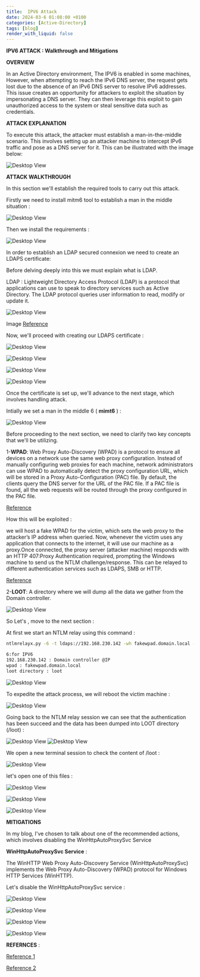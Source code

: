 ```yaml
---
title:  IPV6 Attack 
date: 2024-03-6 01:08:00 +0100
categories: [Active-Directory]
tags: [blog]
render_with_liquid: false
---
```


**IPV6 ATTACK : Walkthrough and Mitigations**

**OVERVIEW**

In an Active Directory environment, The IPV6 is enabled in some machines, However, when attempting to reach the IPv6 DNS server, the request gets lost due to the absence of an IPv6 DNS server to resolve IPv6 addresses. This issue creates an opportunity for attackers to exploit the situation by impersonating a DNS server. They can then leverage this exploit to gain unauthorized access to the system or steal sensitive data such as credentials.

**ATTACK EXPLANATION**

To execute this attack, the attacker must establish a man-in-the-middle scenario. This involves setting up an attacker machine to intercept IPv6 traffic and pose as a DNS server for it. This can be illustrated with the image below:

![Desktop View](/media/ipv6attack.png)


**ATTACK WALKTHROUGH**

In this section we'll establish the required tools to carry out this attack.

Firstly we  need to install mitm6 tool to establish a man in the middle situation :
 
 ![Desktop View](/media/mimt6.png)

 Then  we install the requirements : 
 
  ![Desktop View](/media/mimt62.png)
  

In order to establish an LDAP secured connexion we need to create an LDAPS certificate:


Before delving deeply into this we must explain what is LDAP.

LDAP : Lightweight Directory Access Protocol (LDAP) is a protocol that applications can use to speak to directory services such as Active Directory. The LDAP protocol queries user information to read, modify or update it.


![Desktop View](/media/LDAP.png)



Image  [Reference](https://www.dnsstuff.com/active-directory-ldap-authentication)


Now, we'll proceed with creating our LDAPS certificate :

   ![Desktop View](/media/LDAP0.png)

   ![Desktop View](/media/LDPAS1.png)

   ![Desktop View](/media/LDAPS2.png)

   ![Desktop View](/media/LDAPS3.png)


Once the certificate is set up, we'll advance to the next stage, which involves handling attack.

Intially we set a man in the middle 6 ( **mimt6** ) : 
  
  ![Desktop View](/media/mimt61.png)


Before proceeding to the next section, we need to clarify two key concepts that we'll be utilizing.

1-**WPAD**: Web Proxy Auto-Discovery (WPAD) is a protocol to ensure all devices on a network use the same web proxy configuration. Instead of manually configuring web proxies for each machine, network administrators can use WPAD to automatically detect the proxy configuration URL, which will be stored in a Proxy Auto-Configuration (PAC) file. By default, the clients query the DNS server for the URL of the PAC file. If a PAC file is found, all the web requests will be routed through the proxy configured in the PAC file.
    
  [Reference](https://redfoxsec.com/blog/ipv6-dns-takeover/)


How this will be exploited : 
 
we will host a fake WPAD for the victim, which sets the web proxy to the attacker’s IP address when queried. Now, whenever the victim uses any application that connects to the internet, it will use our machine as a proxy.Once connected, the proxy server (attacker machine) responds with an HTTP 407:Proxy Authentication required, prompting the Windows machine to send us the NTLM challenge/response. This can be relayed to different authentication services such as LDAPS, SMB or HTTP.
  
  [Reference](https://redfoxsec.com/blog/ipv6-dns-takeover/)


 2-**LOOT**: A directory where we will dump all the data we gather from the Domain controller.


 ![Desktop View](/media/i-get-it-hayden.gif)

So Let's , move to the next section :

At first we start an NTLM relay using this command :

```bash
ntlmrelayx.py -6 -t ldaps://192.168.230.142 -wh fakewpad.domain.local -l loot

6:for IPV6
192.168.230.142 : Domain controller @IP 
wpad : fakewpad.domain.local 
loot directory : loot 
```

![Desktop View](/media/NTLM%20relay.png)


To expedite the attack process, we will reboot the victim machine :


 ![Desktop View](/media/windowsreboot.png)


Going back to the NTLM relay session we can see that  the authentication has been succeed and  the data has been dumped into LOOT directory (/loot) :

![Desktop View](/media/NTLM%20relay1.png)
![Desktop View](/media/NTLM%20relay2.png)


We open a new terminal session to check the content of /loot :

![Desktop View](/media/loot.png)

let's  open one of this  files : 

 ![Desktop View](/media/loot1.png)

 ![Desktop View](/media/loot3.png)

 ![Desktop View](/media/dump.gif)


 **MITIGATIONS**

In my blog, I've chosen to talk about one of the recommended actions, which involves disabling the WinHttpAutoProxySvc Service

**WinHttpAutoProxySvc Service** :

The WinHTTP Web Proxy Auto-Discovery Service (WinHttpAutoProxySvc) implements the Web Proxy Auto-Discovery (WPAD) protocol for Windows HTTP Services (WinHTTP).

Let's  disable the WinHttpAutoProxySvc service :
   
   ![Desktop View](/media/winhttp.png)

   ![Desktop View](/media/winhttp1.png)

   ![Desktop View](/media/winhttp2.png)

   
   ![Desktop View](/media/winhttp3.png)


**REFERNCES** :

[Reference 1](https://www.dnsstuff.com/active-directory-ldap-authentication)

[Reference 2](https://redfoxsec.com/blog/ipv6-dns-takeover/)


